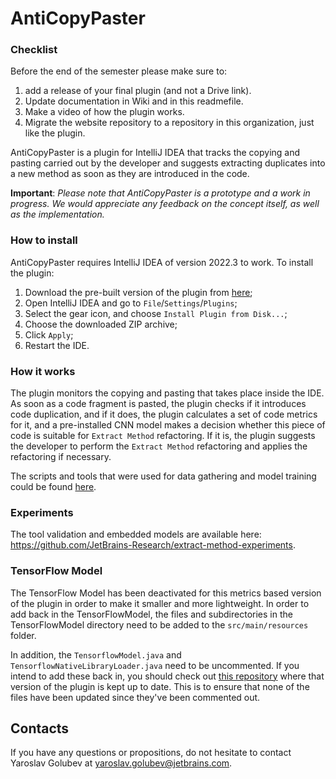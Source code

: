 # AntiCopyPaster

### Checklist

Before the end of the semester please make sure to:

1. add a release of your final plugin (and not a Drive link).
2. Update documentation in Wiki and in this readmefile.
3. Make a video of how the plugin works.
4. Migrate the website repository to a repository in this organization, just like the plugin.


AntiCopyPaster is a plugin for IntelliJ IDEA that tracks the copying and pasting carried out by the developer and suggests extracting duplicates into a new method as soon as they are introduced in the code.

**Important**: _Please note that AntiCopyPaster is a prototype and a work in progress. We would appreciate any feedback on the concept itself, as well as the implementation._

### How to install

AntiCopyPaster requires IntelliJ IDEA of version 2022.3 to work. To install the plugin:

1. Download the pre-built version of the plugin from [here](https://drive.google.com/file/d/1ULBHbUmoiM3qE-qxomSYzWVlu7aiaqZc/view?usp=share_link);
2. Open IntelliJ IDEA and go to `File`/`Settings`/`Plugins`;
3. Select the gear icon, and choose `Install Plugin from Disk...`;
4. Choose the downloaded ZIP archive;
5. Click `Apply`;
6. Restart the IDE.

### How it works

The plugin monitors the copying and pasting that takes place inside the IDE. As soon as a code fragment is pasted, the plugin checks if it introduces code duplication, and if it does, the plugin calculates a set of code metrics for it, and a pre-installed CNN model makes a decision whether this piece of code is suitable for `Extract Method` refactoring. If it is, the plugin suggests the developer to perform the `Extract Method` refactoring and applies the refactoring if necessary.

The scripts and tools that were used for data gathering and model training could be found [here](https://github.com/JetBrains-Research/extract-method-experiments).

### Experiments

The tool validation and embedded models are available here: https://github.com/JetBrains-Research/extract-method-experiments.

### TensorFlow Model

The TensorFlow Model has been deactivated for this metrics based version of the plugin in order to make it smaller and more lightweight. In order to add back in the TensorFlowModel, the files and subdirectories in the TensorFlowModel directory need to be added to the `src/main/resources` folder.

In addition, the `TensorflowModel.java` and `TensorflowNativeLibraryLoader.java` need to be uncommented. If you intend to add these back in, you should check out [this repository](https://github.com/JetBrains-Research/anti-copy-paster) where that version of the plugin is kept up to date. This is to ensure that none of the files have been updated since they've been commented out.

## Contacts

If you have any questions or propositions, do not hesitate to contact Yaroslav Golubev at yaroslav.golubev@jetbrains.com.
